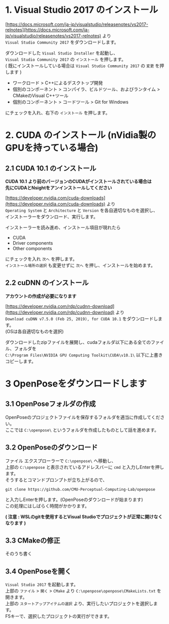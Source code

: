 # 1. Visual Studio 2017 のインストール

[https://docs.microsoft.com/ja-jp/visualstudio/releasenotes/vs2017-relnotes](https://docs.microsoft.com/ja-jp/visualstudio/releasenotes/vs2017-relnotes)
 より  
`Visual Studio Community 2017` をダウンロードします。  

ダウンロードした `Visual Studio Installer` を起動し、  
`Visual Studio Community 2017` の `インストール` を押します。  
( 既にインストールしている場合は `Visual Studio Community 2017` の `変更` を押します )  

 - ワークロード > C++によるデスクトップ開発  
 - 個別のコンポーネント > コンパイラ、ビルドツール、およびランタイム > CMakeのVisual C++ツール  
 - 個別のコンポーネント > コードツール > Git for Windows  

 にチェックを入れ、右下の `インストール` を押します。

# 2. CUDA のインストール (nVidia製のGPUを持っている場合)

## 2.1 CUDA 10.1 のインストール

**CUDA 10.1 より前のバージョンのCUDAがインストールされている場合は**  
**先にCUDAとNsightをアンインストールしてください**  

[https://developer.nvidia.com/cuda-downloads](https://developer.nvidia.com/cuda-downloads)
 より  
`Operating System` と `Architecture` と `Version` を各自適切なものを選択し、  
インストーラーをダウンロード、実行します。  

インストーラーを読み進め、インストール項目が現れたら  

 - CUDA  
 - Driver components  
 - Other components  

にチェックを入れ `次へ` を押します。  
`インストール場所の選択` も変更せずに `次へ` を押し、インストールを始めます。  

## 2.2 cuDNN のインストール
**アカウントの作成が必要になります**  

[https://developer.nvidia.com/rdp/cudnn-download](https://developer.nvidia.com/rdp/cudnn-download)
 より  
`Download cuDNN v7.5.0 (Feb 25, 2019), for CUDA 10.1` をダウンロードします。  
(OSは各自適切なものを選択)  

ダウンロードしたzipファイルを展開し、cudaフォルダ以下にある全てのファイル、フォルダを  
`C:\Program Files\NVIDIA GPU Computing Toolkit\CUDA\v10.1\` 以下に上書きコピーします。  

# 3 OpenPoseをダウンロードします  

## 3.1 OpenPoseフォルダの作成

OpenPoseのプロジェクトファイルを保存するフォルダを適当に作成してください。  
ここでは `C:\openpose\` というフォルダを作成したものとして話を進めます。  

## 3.2 OpenPoseのダウンロード

ファイル エクスプローラーで `C:\openpose\` へ移動し、  
上部の `C:\openpose` と表示されているアドレスバーに `cmd` と入力しEnterを押します。  
そうするとコマンドプロンプトが立ち上がるので、  

```
git clone https://github.com/CMU-Perceptual-Computing-Lab/openpose
```  

と入力しEnterを押します。(OpenPoseのダウンロードが始まります)  
この処理にはしばらく時間がかかります。  

**( 注意 : WSLのgitを使用するとVisual Studioでプロジェクトが正常に開けなくなります )**  

## 3.3 CMakeの修正

そのうち書く

## 3.4 OpenPoseを開く

`Visual Studio 2017` を起動します。  
上部の `ファイル` > `開く` > `CMake` より `C:\openpose\openpose\CMakeLists.txt` を開きます。  
上部の `スタートアップアイテムの選択` より、実行したいプロジェクトを選択します。  
F5キーで、選択したプロジェクトの実行ができます。